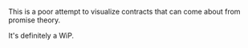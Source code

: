 
This is a poor attempt to visualize contracts that can come about from promise theory.

It's definitely a WiP.
